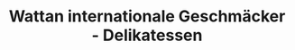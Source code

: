---
title: "Wattan internationale Geschmäcker - Delikatessen"
url: /rostock/wattan-internationale-geschmaecker-delikatessen/
shop: Feinkost
---